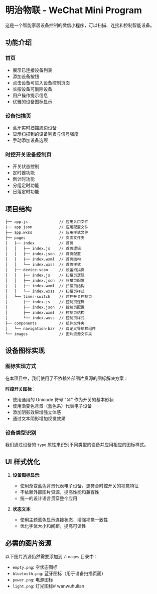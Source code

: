 # 明治物联 - WeChat Mini Program

这是一个智能家居设备控制的微信小程序，可以扫描、连接和控制智能设备。

## 功能介绍

### 首页
- 展示已连接设备列表
- 添加设备按钮
- 点击设备可进入设备控制页面
- 长按设备可删除设备
- 用户操作提示信息
- 优雅的设备图标显示

### 设备扫描页
- 蓝牙实时扫描周边设备
- 显示扫描到的设备列表与信号强度
- 手动添加设备选项

### 时控开关设备控制页
- 开关状态控制
- 定时器功能
- 倒计时功能
- 分组定时功能
- 日落定时功能

## 项目结构

```
├── app.js              // 应用入口文件
├── app.json            // 应用配置文件
├── app.wxss            // 应用样式文件
├── pages               // 页面文件夹
│   ├── index           // 首页
│   │   ├── index.js    // 首页逻辑
│   │   ├── index.json  // 首页配置
│   │   ├── index.wxml  // 首页结构
│   │   └── index.wxss  // 首页样式
│   ├── device-scan     // 设备扫描页
│   │   ├── index.js    // 扫描页逻辑
│   │   ├── index.json  // 扫描页配置
│   │   ├── index.wxml  // 扫描页结构
│   │   └── index.wxss  // 扫描页样式
│   └── timer-switch    // 时控开关控制页
│       ├── index.js    // 控制页逻辑
│       ├── index.json  // 控制页配置
│       ├── index.wxml  // 控制页结构
│       └── index.wxss  // 控制页样式
├── components          // 组件文件夹
│   └── navigation-bar  // 自定义导航栏组件
└── images              // 图片资源文件夹
```

## 设备图标实现

### 图标实现方式

在本项目中，我们使用了不依赖外部图片资源的图标解决方案：

**时控开关图标**：
- 使用通用的 Unicode 符号 "⌘" 作为开关的基本形状
- 使用渐变色背景（蓝色系）代表电子设备
- 添加阴影效果增强立体感
- 通过文本阴影增加视觉效果

### 设备类型识别

我们通过设备的 `type` 属性来识别不同类型的设备并应用相应的图标样式。

## UI 样式优化

1. **设备图标显示**:
   - 使用渐变蓝色背景代表电子设备，更符合时控开关的视觉特征
   - 不依赖外部图片资源，提高性能和兼容性
   - 统一的设计语言贯穿整个应用

2. **状态文本**:
   - 使用主题蓝色显示连接状态，增强视觉一致性
   - 优化字体大小和间距，提高可读性

## 必需的图片资源

以下图片资源仍然需要添加到 `/images` 目录中：

- `empty.png`: 空状态图标
- `bluetooth.png`: 蓝牙图标（用于设备扫描页面）
- `power.png`: 电源图标
- `light.png`: 灯光图标# wanwuhulian

